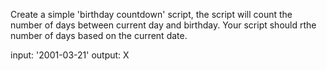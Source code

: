 Create a simple 'birthday countdown' script, the script will count the number of days between current day and birthday. Your script should rthe number of days based on the current date.

input: '2001-03-21'
output: X
